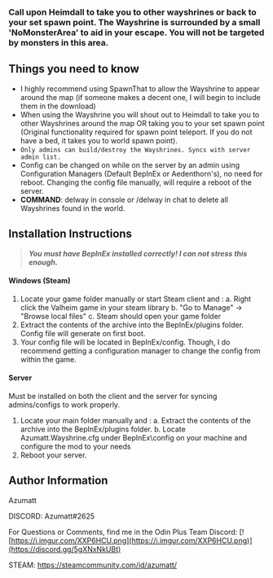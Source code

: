 ### Call upon Heimdall to take you to other wayshrines or back to your set spawn point. The Wayshrine is surrounded by a small 'NoMonsterArea' to aid in your escape. You will not be targeted by monsters in this area.



## Things you need to know


* I highly recommend using SpawnThat to allow the Wayshrine to appear around the map (if someone makes a decent one, I will begin to include them in the download)
* When using the Wayshrine you will shout out to Heimdall to take you to other Wayshrines around the map OR taking you to your set spawn point (Original functionality required for spawn point teleport. If you do not have a bed, it takes you to world spawn point).
* `Only admins can build/destroy the Wayshrines. Syncs with server admin list.`
* Config can be changed on while on the server by an admin using Configuration Managers (Default BepInEx or Aedenthorn's), no need for reboot. Changing the config file manually, will require a reboot of the server.
* **COMMAND**: delway in console or /delway in chat to delete all Wayshrines found in the world.

## Installation Instructions

>***You must have BepInEx installed correctly! I can not stress this enough.***

#### Windows (Steam)
1. Locate your game folder manually or start Steam client and :
   a. Right click the Valheim game in your steam library
   b. "Go to Manage" -> "Browse local files"
   c. Steam should open your game folder
2. Extract the contents of the archive into the BepInEx/plugins folder. Config file will generate on first boot.
3. Your config file will be located in BepInEx/config. Though, I do recommend getting a configuration manager to change the config from within the game.

#### Server

Must be installed on both the client and the server for syncing admins/configs to work properly.
1. Locate your main folder manually and :
   a. Extract the contents of the archive into the BepInEx/plugins folder.
   b. Locate Azumatt.Wayshrine.cfg under BepInEx\config on your machine and configure the mod to your needs
2. Reboot your server.

## Author Information


Azumatt

DISCORD: Azumatt#2625

For Questions or Comments, find me﻿ in the Odin Plus Team Discord:
[![https://i.imgur.com/XXP6HCU.png](https://i.imgur.com/XXP6HCU.png)](https://discord.gg/5gXNxNkUBt)

STEAM: https://steamcommunity.com/id/azumatt/

